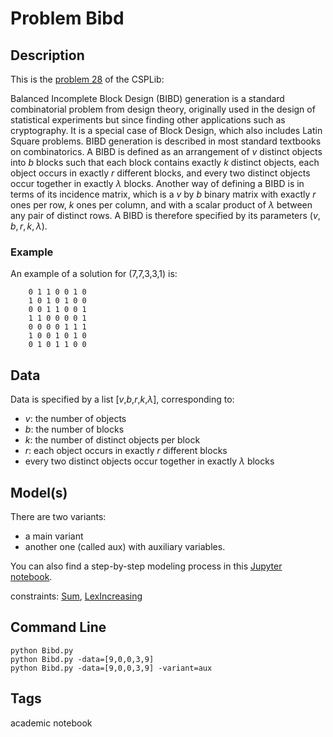 # Problem Bibd
## Description


This is the [problem 28](http://www.csplib.org/Problems/prob028) of the CSPLib:

Balanced Incomplete Block Design (BIBD) generation is a standard combinatorial problem from design theory, originally used in the design of
statistical experiments but since finding other applications such as cryptography.
It is a special case of Block Design, which also includes Latin Square problems.
BIBD generation is described in most standard textbooks on combinatorics.
A BIBD is defined as an arrangement of $v$ distinct objects into $b$ blocks such that each block contains exactly $k$ distinct objects,
each object occurs in exactly $r$ different blocks, and every two distinct objects occur together in exactly $\lambda$ blocks.
Another way of defining a BIBD is in terms of its incidence matrix, which is a $v$ by $b$ binary matrix with exactly $r$ ones per row, $k$ ones per column, and with a scalar product of $\lambda$ between any pair of distinct rows.
A BIBD is therefore specified by its parameters $(v,b,r,k,\lambda)$.




### Example

An example of a solution for (7,7,3,3,1) is:
```
    0 1 1 0 0 1 0
    1 0 1 0 1 0 0
    0 0 1 1 0 0 1
    1 1 0 0 0 0 1
    0 0 0 0 1 1 1
    1 0 0 1 0 1 0
    0 1 0 1 1 0 0
```

## Data
Data is specified by a list \[$v$,$b$,$r$,$k$,$\lambda$], corresponding to:
 - $v$: the number of objects
 - $b$: the number of blocks
 - $k$: the number of distinct objects per block
 - $r$: each object occurs in exactly $r$ different blocks
 - every two distinct objects occur together in exactly $\lambda$ blocks


## Model(s)

There are two variants:
 - a main variant
 - another one (called aux) with auxiliary variables.

You can also find a step-by-step modeling process in this [Jupyter notebook](https://pycsp.org/documentation/models/CSP/Bibd/).

  constraints: [Sum](http://pycsp.org/documentation/constraints/Sum), [LexIncreasing](http://pycsp.org/documentation/constraints/LexIncreasing)



## Command Line

```
python Bibd.py
python Bibd.py -data=[9,0,0,3,9]
python Bibd.py -data=[9,0,0,3,9] -variant=aux
```

## Tags
 academic notebook
